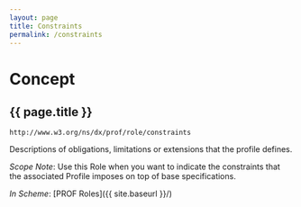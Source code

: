 ```yaml
---
layout: page
title: Constraints
permalink: /constraints
---
```

# Concept

## {{ page.title }}

`http://www.w3.org/ns/dx/prof/role/constraints`

Descriptions of obligations, limitations or extensions that the profile defines.

_Scope Note_: Use this Role when you want to indicate the constraints that the associated Profile imposes on top of base specifications.

_In Scheme_: [PROF Roles]({{ site.baseurl }}/)